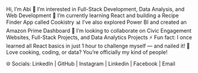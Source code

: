 Hi, I’m Abi
👀 I’m interested in Full-Stack Development, Data Analysis, and Web Development
🌱 I’m currently learning React and building a Recipe Finder App called Cookistry
📊 I’ve also explored Power BI and created an Amazon Prime Dashboard
💞️ I’m looking to collaborate on Civic Engagement Websites, Full-Stack Projects, and Data Analytics Projects
⚡ Fun fact: I once learned all React basics in just 1 hour to challenge myself — and nailed it!
🍳 Love cooking, coding, or data? You’re officially my kind of people!

🌐 Socials:
LinkedIn | GitHub | Instagram | Linkedin | Facebook | Email
  

